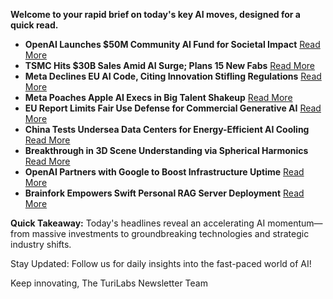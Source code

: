 <p><strong>Welcome to your rapid brief on today's key AI moves, designed for a quick read.</strong></p>
<ul>
<li><strong>OpenAI Launches $50M Community AI Fund for Societal Impact</strong> <a href="https://openai.com/index/50-million-fund-to-build-with-communities/">Read More</a></li>
<li><strong>TSMC Hits $30B Sales Amid AI Surge; Plans 15 New Fabs</strong> <a href="https://www.tomshardware.com/tech-industry/semiconductors/tsmc-to-build-over-15-new-fabs-in-the-coming-years-as-quarterly-sales-hit-usd30-billion-on-ai-demand">Read More</a></li>
<li><strong>Meta Declines EU AI Code, Citing Innovation Stifling Regulations</strong> <a href="https://www.bloomberg.com/news/articles/2025-07-18/meta-says-it-won-t-sign-eu-s-ai-code-calling-it-overreach">Read More</a></li>
<li><strong>Meta Poaches Apple AI Execs in Big Talent Shakeup</strong> <a href="https://www.macrumors.com/2025/07/17/meta-poaches-two-more-apple-ai-executives/">Read More</a></li>
<li><strong>EU Report Limits Fair Use Defense for Commercial Generative AI</strong> <a href="https://www.theregister.com/2025/07/14/eu_genai_fair_use/">Read More</a></li>
<li><strong>China Tests Undersea Data Centers for Energy-Efficient AI Cooling</strong> <a href="https://www.scientificamerican.com/article/china-powers-ai-boom-with-undersea-data-centers/">Read More</a></li>
<li><strong>Breakthrough in 3D Scene Understanding via Spherical Harmonics</strong> <a href="https://vision3d-lab.github.io/hush/">Read More</a></li>
<li><strong>OpenAI Partners with Google to Boost Infrastructure Uptime</strong> <a href="https://gizmodo.com/openai-quietly-turns-to-google-to-stay-online-2000631252">Read More</a></li>
<li><strong>Brainfork Empowers Swift Personal RAG Server Deployment</strong> <a href="https://brainfork.is">Read More</a></li>
</ul>
<p><strong>Quick Takeaway:</strong> Today's headlines reveal an accelerating AI momentum—from massive investments to groundbreaking technologies and strategic industry shifts.</p>
<p>Stay Updated: Follow us for daily insights into the fast-paced world of AI!</p>
<p>Keep innovating,
The TuriLabs Newsletter Team</p>